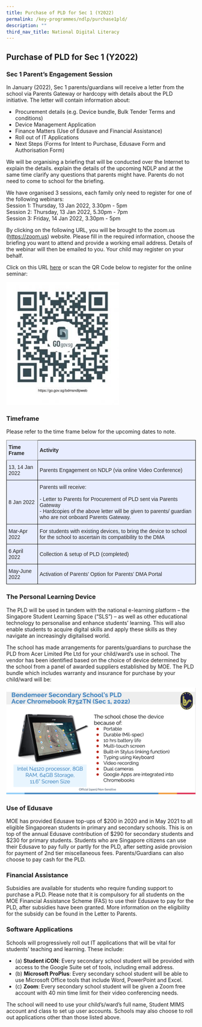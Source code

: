 ```yaml
---
title: Purchase of PLD for Sec 1 (Y2022)
permalink: /key-programmes/ndlp/purchase1pld/
description: ""
third_nav_title: National Digital Literacy
---
```

## **Purchase of PLD for Sec 1 (Y2022)**

### Sec 1 Parent’s Engagement Session

In January (2022), Sec 1 parents/guardians will receive a letter from the school via Parents Gateway or hardcopy with details about the PLD initiative.  The letter will contain information about: 
* Procurement details (e.g. Device bundle, Bulk Tender Terms and conditions)
* Device Management Application
* Finance Matters (Use of Edusave and Financial Assistance)
* Roll out of IT Applications
* Next Steps (Forms for Intent to Purchase, Edusave Form and Authorisation Form)

We will be organising a briefing that will be conducted over the Internet to explain the details. explain the details of the upcoming NDLP and at the same time clarify any questions that parents might have.  Parents do not need to come to school for the briefing. 

We have organised 3 sessions, each family only need to register for one of the following webinars: <br>
Session 1: Thursday, 13 Jan 2022, 3.30pm - 5pm <br> 
Session 2: Thursday, 13 Jan 2022, 5.30pm - 7pm  <br>
Session 3: Friday, 14 Jan 2022, 3.30pm - 5pm 

By clicking on the following URL, you will be brought to the zoom.us (https://zoom.us) website. Please fill in the required information, choose the briefing you want to attend and provide a working email address. Details of the webinar will then be emailed to you. Your child may register on your behalf. 

Click on this URL [here](https://moe-singapore.zoom.us/webinar/register/WN_4k3jdrhUSoi_by8ZQJx5AA) or scan the QR Code below to register for the online seminar: 

<img src="/images/Keyprogrammes/Ndlp/bdmsndlpweb-276x300.jpeg" alt="QR Code for NDLP" style="width:300px" />
</p>

### Timeframe

Please refer to the time frame below for the upcoming dates to note.

<style type="text/css">
.tg  {border-collapse:collapse;border-spacing:0;}
.tg td{border-color:black;border-style:solid;border-width:1px;font-family:Arial, sans-serif;font-size:14px;
  overflow:hidden;padding:10px 5px;word-break:normal;}
.tg th{border-color:black;border-style:solid;border-width:1px;font-family:Arial, sans-serif;font-size:14px;
  font-weight:normal;overflow:hidden;padding:10px 5px;word-break:normal;}
.tg .tg-xwen{background-color:#E8EDFF;color:#222;font-weight:bold;text-align:left;vertical-align:middle}
.tg .tg-026s{background-color:#E8EDFF;border-color:inherit;color:#222;font-weight:bold;text-align:left;vertical-align:middle}
.tg .tg-lr6o{background-color:#E8EDFF;color:#222;text-align:left;vertical-align:middle}
</style>
<table class="tg">
<thead>
  <tr>
    <th class="tg-026s"><span style="color:#222">Time Frame   </span></th>
    <th class="tg-xwen"><span style="color:#222">Activity</span></th>
  </tr>
</thead>
<tbody>
  <tr>
    <td class="tg-lr6o"><span style="color:#222">13, 14 Jan 2022</span></td>
    <td class="tg-lr6o"><span style="color:#222">Parents Engagement on NDLP  (via online Video Conference)</span></td>
  </tr>
  <tr>
    <td class="tg-lr6o"><span style="color:#222">8 Jan 2022</span></td>
    <td class="tg-lr6o"><span style="color:#222">Parents will receive:</span><br><br>- Letter to Parents for Procurement of PLD sent via Parents Gateway<br>- Hardcopies of the above letter will be given to parents/ guardian who are not onboard Parents Gateway.</td>
  </tr>
  <tr>
    <td class="tg-lr6o"><span style="color:#222"> Mar-Apr 2022</span></td>
    <td class="tg-lr6o"><span style="color:#222"> For students with existing devices, to bring the device to school for the school to ascertain its compatibility to the DMA</span></td>
  </tr>
  <tr>
    <td class="tg-lr6o"><span style="color:#222"> 6 April 2022</span></td>
    <td class="tg-lr6o"><span style="color:#222"> Collection &amp; setup of PLD  (completed)</span></td>
  </tr>
  <tr>
    <td class="tg-lr6o"><span style="color:#222">May-June 2022</span></td>
    <td class="tg-lr6o"><span style="color:#222">Activation of Parents’ Option for Parents’ DMA Portal</span></td>
  </tr>
</tbody>
</table>

### The Personal Learning Device

The PLD will be used in tandem with the national e-learning platform – the Singapore Student Learning Space (“SLS”) – as well as other educational technology to personalise and enhance students’ learning. This will also enable students to acquire digital skills and apply these skills as they navigate an increasingly digitalised world.  

The school has made arrangements for parents/guardians to purchase the PLD from Acer Limited Pte Ltd for your child/ward’s use in school. The vendor has been identified based on the choice of device determined by the school from a panel of awarded suppliers established by MOE. The PLD bundle which includes warranty and insurance for purchase by your child/ward will be:

![Personal Learning Device](/images//Keyprogrammes/Ndlp/21-acerpld.png)

### Use of Edusave

MOE has provided Edusave top-ups of $200 in 2020 and in May 2021 to all eligible Singaporean students in primary and secondary schools. This is on top of the annual Edusave contribution of $290 for secondary students and $230 for primary students. Students who are Singapore citizens can use their Edusave to pay fully or partly for the PLD, after setting aside provision for payment of 2nd tier miscellaneous fees. Parents/Guardians can also choose to pay cash for the PLD.

### Financial Assistance

Subsidies are available for students who require funding support to purchase a PLD. Please note that it is compulsory for all students on the MOE Financial Assistance Scheme (FAS) to use their Edusave to pay for the PLD, after subsidies have been granted. More information on the eligibility for the subsidy can be found in the Letter to Parents.


### Software Applications

Schools will progressively roll out IT applications that will be vital for students’ teaching and learning. These include:
* (a)   **Student iCON**: Every secondary school student will be provided with access to the Google Suite set of tools, including email address.
* (b)  **Microsoft ProPlus**: Every secondary school student will be able to use Microsoft Office tools that include Word, PowerPoint and Excel.
* (c)   **Zoom**: Every secondary school student will be given a Zoom free account with 40 min time limit for their video conferencing needs. 

The school will need to use your child’s/ward’s full name, Student MIMS account and class to set up user accounts. Schools may also choose to roll out applications other than those listed above.